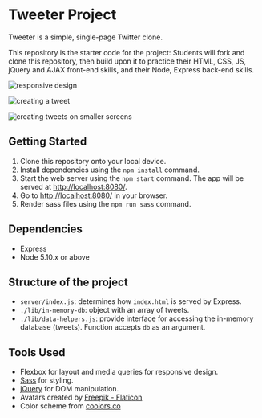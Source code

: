 # Tweeter Project

Tweeter is a simple, single-page Twitter clone.

This repository is the starter code for the project: Students will fork and clone this repository, then build upon it to practice their HTML, CSS, JS, jQuery and AJAX front-end skills, and their Node, Express back-end skills.

![responsive design](https://media0.giphy.com/media/SABTzBphjBipmEATWn/giphy.gif?cid=790b7611cf479e5db32f190e69aff1b650b416ca135012e0&rid=giphy.gif&ct=g)

![creating a tweet](https://media2.giphy.com/media/ZT3qb4HKH5RdQcmUJa/giphy.gif?cid=790b761140aa3a5f2bc4b8d7aadfd680a350cfafbd6d5616&rid=giphy.gif&ct=g)

![creating tweets on smaller screens](https://media0.giphy.com/media/PY0MD6LxREodQZZmE3/giphy.gif?cid=790b761111b0a644d98a22586aa34b50d030b135d485c7c2&rid=giphy.gif&ct=g)

## Getting Started

1. Clone this repository onto your local device.
2. Install dependencies using the `npm install` command.
3. Start the web server using the `npm start` command. The app will be served at <http://localhost:8080/>.
4. Go to <http://localhost:8080/> in your browser.
5. Render sass files using the `npm run sass` command.

## Dependencies

- Express
- Node 5.10.x or above

## Structure of the project

- `server/index.js`: determines how `index.html` is served by Express. 
- `./lib/in-memory-db`: object with an array of tweets.
- `./lib/data-helpers.js`: provide interface for accessing the in-memory database (tweets). Function accepts `db` as an argument.

## Tools Used

- Flexbox for layout and media queries for responsive design.
- [Sass](https://sass-lang.com/documentation/) for styling.
- [jQuery](https://api.jquery.com/) for DOM manipulation.
- Avatars created by [Freepik - Flaticon](https://www.flaticon.com/free-icons/man)
- Color scheme from [coolors.co](https://coolors.co/palette/264653-2a9d8f-e9c46a-f4a261-e76f51)
